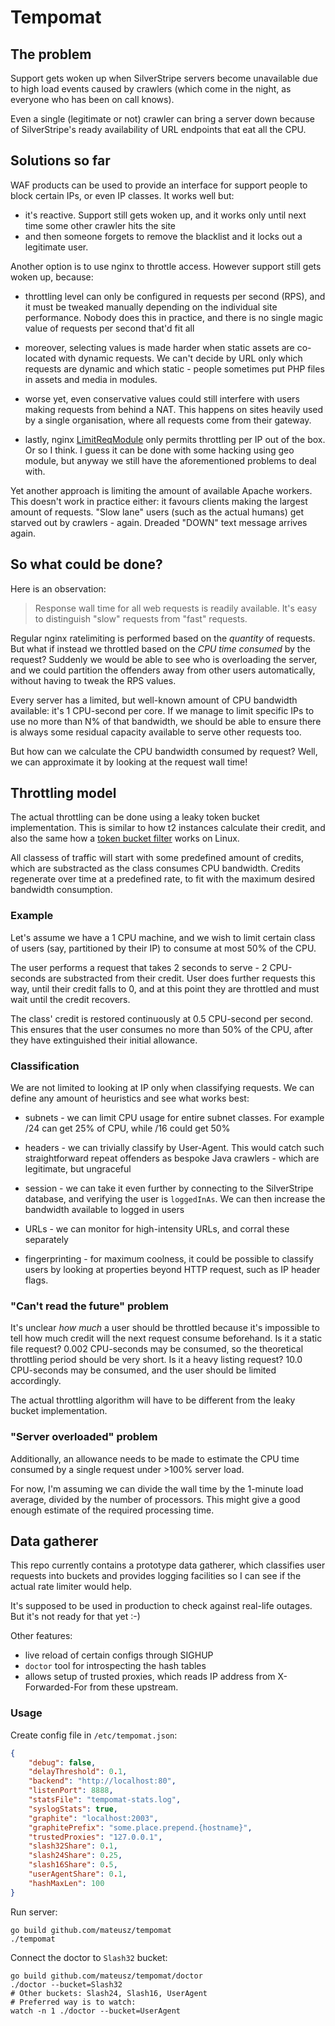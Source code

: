 # Tempomat

## The problem

Support gets woken up when SilverStripe servers become unavailable due to high load events caused by crawlers (which come in the night, as everyone who has been on call knows).

Even a single (legitimate or not) crawler can bring a server down because of SilverStripe's ready availability of URL endpoints that eat all the CPU.

## Solutions so far

WAF products can be used to provide an interface for support people to block certain IPs, or even IP classes. It works well but:

* it's reactive. Support still gets woken up, and it works only until next time some other crawler hits the site
* and then someone forgets to remove the blacklist and it locks out a legitimate user.

Another option is to use nginx to throttle access. However support still gets woken up, because:

* throttling level can only be configured in requests per second (RPS), and it must be tweaked manually depending on the individual site performance. Nobody does this in practice, and there is no single magic value of requests per second that'd fit all

* moreover, selecting values is made harder when static assets are co-located with dynamic requests. We can't decide by URL only which requests are dynamic and which static - people sometimes put PHP files in assets and media in modules.

* worse yet, even conservative values could still interfere with users making requests from behind a NAT. This happens on sites heavily used by a single organisation, where all requests come from their gateway.

* lastly, nginx [LimitReqModule](http://nginx.org/en/docs/http/ngx_http_limit_req_module.html) only permits throttling per IP out of the box. Or so I think. I guess it can be done with some hacking using geo module, but anyway we still have the aforementioned problems to deal with.

Yet another approach is limiting the amount of available Apache workers. This doesn't work in practice either: it favours clients making the largest amount of requests. "Slow lane" users (such as the actual humans) get starved out by crawlers - again. Dreaded "DOWN" text message arrives again.

## So what could be done?

Here is an observation:

> Response wall time for all web requests is readily available. It's easy to distinguish "slow" requests from "fast" requests.

Regular nginx ratelimiting is performed based on the *quantity* of requests. But what if instead we throttled based on the *CPU time consumed* by the request? Suddenly we would be able to see who is overloading the server, and we could partition the offenders away from other users automatically, without having to tweak the RPS values.

Every server has a limited, but well-known amount of CPU bandwidth available: it's 1 CPU-second per core. If we manage to limit specific IPs to use no more than N% of that bandwidth, we should be able to ensure there is always some residual capacity available to serve other requests too.

But how can we calculate the CPU bandwidth consumed by request? Well, we can approximate it by looking at the request wall time!

## Throttling model

The actual throttling can be done using a leaky token bucket implementation. This is similar to how t2 instances calculate their credit, and also the same how a [token bucket filter](http://www.tldp.org/HOWTO/html_single/Traffic-Control-HOWTO/#qs-tbf) works on Linux.

All classess of traffic will start with some predefined amount of credits, which are substracted as the class consumes CPU bandwidth. Credits regenerate over time at a predefined rate, to fit with the maximum desired bandwidth consumption.

### Example

Let's assume we have a 1 CPU machine, and we wish to limit certain class of users (say, partitioned by their IP) to consume at most 50% of the CPU.

The user performs a request that takes 2 seconds to serve - 2 CPU-seconds are substracted from their credit. User does further requests this way, until their credit falls to 0, and at this point they are throttled and must wait until the credit recovers.

The class' credit is restored continuously at 0.5 CPU-second per second. This ensures that the user consumes no more than 50% of the CPU, after they have extinguished their initial allowance.

### Classification

We are not limited to looking at IP only when classifying requests. We can define any amount of heuristics and see what works best:

* subnets - we can limit CPU usage for entire subnet classes. For example /24 can get 25% of CPU, while /16 could get 50%

* headers - we can trivially classify by User-Agent. This would catch such straightforward repeat offenders as bespoke Java crawlers - which are legitimate, but ungraceful

* session - we can take it even further by connecting to the SilverStripe database, and verifying the user is `loggedInAs`. We can then increase the bandwidth available to logged in users

* URLs - we can monitor for high-intensity URLs, and corral these separately

* fingerprinting - for maximum coolness, it could be possible to classify users by looking at properties beyond HTTP request, such as IP header flags.

### "Can't read the future" problem

It's unclear *how much* a user should be throttled because it's impossible to tell how much credit will the next request consume beforehand. Is it a static file request? 0.002 CPU-seconds may be consumed, so the theoretical throttling period should be very short. Is it a heavy listing request? 10.0 CPU-seconds may be consumed, and the user should be limited accordingly.

The actual throttling algorithm will have to be different from the leaky bucket implementation.

### "Server overloaded" problem

Additionally, an allowance needs to be made to estimate the CPU time consumed by a single request under >100% server load.

For now, I'm assuming we can divide the wall time by the 1-minute load average, divided by the number of processors. This might give a good enough estimate of the required processing time.

## Data gatherer

This repo currently contains a prototype data gatherer, which classifies user requests into buckets and provides logging facilities so I can see if the actual rate limiter would help.

It's supposed to be used in production to check against real-life outages. But it's not ready for that yet :-)

Other features:

* live reload of certain configs through SIGHUP
* `doctor` tool for introspecting the hash tables
* allows setup of trusted proxies, which reads IP address from X-Forwarded-For from these upstream.

### Usage

Create config file in `/etc/tempomat.json`:

```json
{
	"debug": false,
	"delayThreshold": 0.1,
	"backend": "http://localhost:80",
	"listenPort": 8888,
	"statsFile": "tempomat-stats.log",
	"syslogStats": true,
	"graphite": "localhost:2003",
	"graphitePrefix": "some.place.prepend.{hostname}",
	"trustedProxies": "127.0.0.1",
	"slash32Share": 0.1,
	"slash24Share": 0.25,
	"slash16Share": 0.5,
	"userAgentShare": 0.1,
	"hashMaxLen": 100
}
```

Run server:

```
go build github.com/mateusz/tempomat
./tempomat
```

Connect the doctor to `Slash32` bucket:

```
go build github.com/mateusz/tempomat/doctor
./doctor --bucket=Slash32
# Other buckets: Slash24, Slash16, UserAgent
# Preferred way is to watch:
watch -n 1 ./doctor --bucket=UserAgent
```












